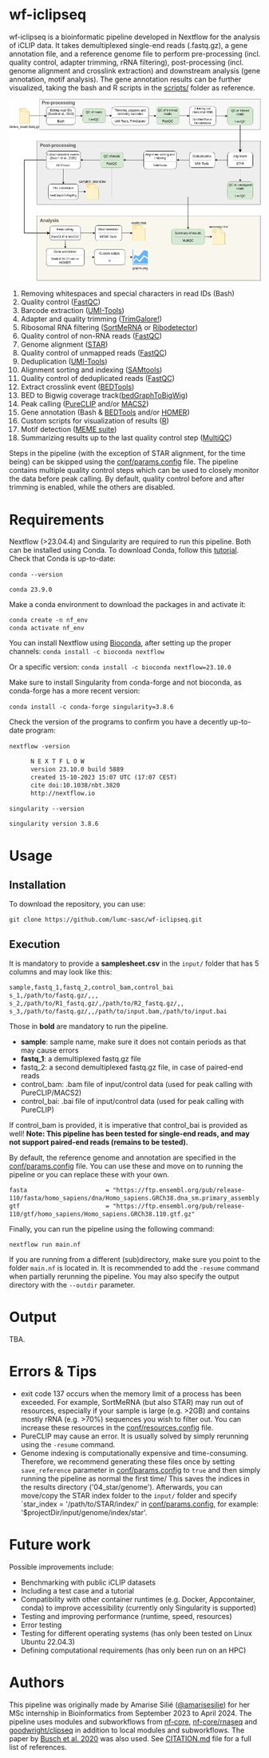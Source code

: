 # wf-iclipseq
wf-iclipseq is a bioinformatic pipeline developed in Nextflow for the analysis of iCLIP data. It takes demultiplexed single-end reads (.fastq.gz), a gene annotation file, and a reference genome file to perform pre-processing (incl. quality control, adapter trimming, rRNA filtering), post-processing (incl. genome alignment and crosslink extraction) and downstream analysis (gene annotation, motif analysis). The gene annotation results can be further visualized, taking the bash and R scripts in the [scripts/](scripts/) folder as reference. 


![Alt text](figures/pipeline_workflow.png?raw=true "Pipeline design")


1. Removing whitespaces and special characters in read IDs (Bash)
2. Quality control ([FastQC](https://www.bioinformatics.babraham.ac.uk/projects/fastqc/))
3. Barcode extraction ([UMI-Tools](https://github.com/CGATOxford/UMI-tools))
4. Adapter and quality trimming ([TrimGalore!](https://www.bioinformatics.babraham.ac.uk/projects/trim_galore/))
5. Ribosomal RNA filtering ([SortMeRNA](https://github.com/sortmerna/sortmerna) or [Ribodetector](https://github.com/hzi-bifo/RiboDetector))
6. Quality control of non-RNA reads ([FastQC](https://www.bioinformatics.babraham.ac.uk/projects/fastqc/))
7. Genome alignment ([STAR](https://github.com/alexdobin/STAR))
8. Quality control of unmapped reads ([FastQC](https://www.bioinformatics.babraham.ac.uk/projects/fastqc/))
9. Deduplication ([UMI-Tools](https://github.com/CGATOxford/UMI-tools))
10. Alignment sorting and indexing ([SAMtools](https://sourceforge.net/projects/samtools/files/samtools/))
11. Quality control of deduplicated reads ([FastQC](https://www.bioinformatics.babraham.ac.uk/projects/fastqc/))
12. Extract crosslink event ([BEDTools](https://github.com/arq5x/bedtools2/))
13. BED to Bigwig coverage track([bedGraphToBigWig](https://hgdownload.soe.ucsc.edu/admin/exe/))
14. Peak calling ([PureCLIP](https://github.com/skrakau/PureCLIP) and/or [MACS2](https://github.com/macs3-project/MACS))
15. Gene annotation (Bash & [BEDTools](https://github.com/arq5x/bedtools2/) and/or [HOMER](http://homer.ucsd.edu/homer/download.html))
16. Custom scripts for visualization of results ([R](https://www.r-project.org/))
17. Motif detection ([MEME suite](https://meme-suite.org/meme/doc/download.html))
18. Summarizing results up to the last quality control step ([MultiQC](https://multiqc.info/))

Steps in the pipeline (with the exception of STAR alignment, for the time being) can be skipped using the [conf/params.config](conf/params.config) file. The pipeline contains multiple quality control steps which can be used to closely monitor the data before peak calling. By default, quality control before and after trimming is enabled, while the others are disabled.

# Requirements
Nextflow (>23.04.4) and Singularity are required to run this pipeline. Both can be installed using Conda. To download Conda, follow this [tutorial](https://docs.conda.io/projects/conda/en/latest/user-guide/install/linux.html). Check that Conda is up-to-date:

`conda --version`

```plaintext
conda 23.9.0
```

Make a conda environment to download the packages in and activate it:
```
conda create -n nf_env
conda activate nf_env
```

You can install Nextflow using [Bioconda](https://bioconda.github.io/), after setting up the proper channels: `conda install -c bioconda nextflow`

Or a specific version: `conda install -c bioconda nextflow=23.10.0`

Make sure to install Singularity from conda-forge and not bioconda, as conda-forge has a more recent version:

`conda install -c conda-forge singularity=3.8.6`

Check the version of the programs to confirm you have a decently up-to-date program:

`nextflow -version`

```plaintext
      N E X T F L O W
      version 23.10.0 build 5889
      created 15-10-2023 15:07 UTC (17:07 CEST)
      cite doi:10.1038/nbt.3820
      http://nextflow.io
```

`singularity --version`

```plaintext
singularity version 3.8.6
```

# Usage
## Installation
To download the repository, you can use:

```
git clone https://github.com/lumc-sasc/wf-iclipseq.git
```
## Execution
It is mandatory to provide a **samplesheet.csv** in the `input/` folder that has 5 columns and may look like this:

```
sample,fastq_1,fastq_2,control_bam,control_bai
s_1,/path/to/fastq.gz/,,,
s_2,/path/to/R1_fastq.gz/,/path/to/R2_fastq.gz/,,
s_3,/path/to/fastq.gz/,,/path/to/input.bam,/path/to/input.bai
```
Those in **bold** are mandatory to run the pipeline.
- **sample**: sample name, make sure it does not contain periods as that may cause errors
- **fastq_1**: a demultiplexed fastq.gz file
- fastq_2: a second demultiplexed fastq.gz file, in case of paired-end reads
- control_bam: .bam file of input/control data (used for peak calling with PureCLIP/MACS2)
- control_bai: .bai file of input/control data (used for peak calling with PureCLIP)

If control_bam is provided, it is imperative that control_bai is provided as well!
**Note: This pipeline has been tested for single-end reads, and may not support paired-end reads (remains to be tested).**

By default, the reference genome and annotation are specified in the [conf/params.config](conf/params.config) file. You can use these and move on to running the pipeline or you can replace these with your own.
```
fasta                      = "https://ftp.ensembl.org/pub/release-110/fasta/homo_sapiens/dna/Homo_sapiens.GRCh38.dna_sm.primary_assembly.fa.gz"
gtf                        = "https://ftp.ensembl.org/pub/release-110/gtf/homo_sapiens/Homo_sapiens.GRCh38.110.gtf.gz"
```

Finally, you can run the pipeline using the following command:
```
nextflow run main.nf
```
If you are running from a different (sub)directory, make sure you point to the folder `main.nf` is located in. It is recommended to add the `-resume` command when partially rerunning the pipeline. You may also specify the output directory with the `--outdir` parameter.

# Output
TBA.


# Errors & Tips
- exit code 137 occurs when the memory limit of a process has been exceeded. For example, SortMeRNA (but also STAR) may run out of resources, especially if your sample is large (e.g. >2GB) and contains mostly rRNA (e.g. >70%) sequences you wish to filter out. You can increase these resources in the [conf/resources.config](conf/resources.config) file.
- PureCLIP may cause an error. It is usually solved by simply rerunning using the `-resume` command.
- Genome indexing is computationally expensive and time-consuming. Therefore, we recommend generating these files once by setting `save_reference` parameter in [conf/params.config](conf/params.config) to `true` and then simply running the pipeline as normal the first time/ This saves the indices in the results directory ('04_star/genome'). Afterwards, you can move/copy the STAR index folder to the `input/` folder and specify `star_index =  '/path/to/STAR/index/' in [conf/params.config](conf/params.config), for example: '$projectDir/input/genome/index/star'.

# Future work
Possible improvements include:

- Benchmarking with public iCLIP datasets
- Including a test case and a tutorial
- Compatibility with other container runtimes (e.g. Docker, Appcontainer, conda) to improve accessibility (currently only Singularity is supported)
- Testing and improving performance (runtime, speed, resources)
- Error testing
- Testing for different operating systems (has only been tested on Linux Ubuntu 22.04.3)
- Defining computational requirements (has only been run on an HPC)

# Authors
This pipeline was originally made by Amarise Silié ([@amarisesilie](https://github.com/amarisesilie)) for her MSc internship in Bioinformatics from September 2023 to April 2024. The pipeline uses modules and subworkflows from [nf-core](https://github.com/nf-core/modules), [nf-core/rnaseq](https://github.com/nf-core/rnaseq) and [goodwright/clipseq](https://github.com/goodwright/clipseq) in addition to local modules and subworkflows. The paper by [Busch et al. 2020](https://www.sciencedirect.com/science/article/pii/S1046202318304948?via%3Dihub) was also used. See [CITATION.md](CITATION.md) file for a full list of references.

